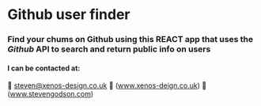 # Github user finder

### Find your chums on Github using this REACT app that uses the _Github_ API to search and return public info on users

#### I can be contacted at:
:e-mail: steven@xenos-design.co.uk
:office: (www.xenos-deign.co.uk)
:house_with_garden: (www.stevengodson.com)
